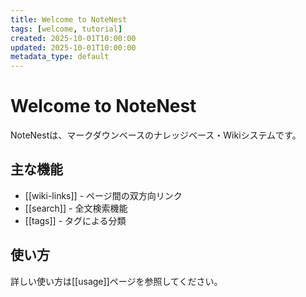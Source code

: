 ```yaml
---
title: Welcome to NoteNest
tags: [welcome, tutorial]
created: 2025-10-01T10:00:00
updated: 2025-10-01T10:00:00
metadata_type: default
---
```


# Welcome to NoteNest

NoteNestは、マークダウンベースのナレッジベース・Wikiシステムです。

## 主な機能

- [[wiki-links]] - ページ間の双方向リンク
- [[search]] - 全文検索機能
- [[tags]] - タグによる分類

## 使い方

詳しい使い方は[[usage]]ページを参照してください。
